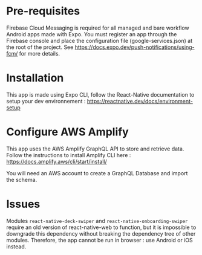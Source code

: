 # Pre-requisites

Firebase Cloud Messaging is required for all managed and bare workflow Android apps made with Expo.
You must register an app through the Firebase console and place the configuration file (google-services.json) at the root of the project.
See https://docs.expo.dev/push-notifications/using-fcm/ for more details.

# Installation

This app is made using Expo CLI, follow the React-Native documentation to setup your dev environnement :
https://reactnative.dev/docs/environment-setup

# Configure AWS Amplify

This app uses the AWS Amplify GraphQL API to store and retrieve data.
Follow the instructions to install Amplify CLI here : https://docs.amplify.aws/cli/start/install/

You will need an AWS account to create a GraphQL Database and import the schema.

# Issues

Modules `react-native-deck-swiper` and `react-native-onboarding-swiper` require an old version of react-native-web to function, but it is impossible to downgrade this dependency without breaking the dependency tree of other modules. Therefore, the app cannot be run in browser : use Android or iOS instead.
